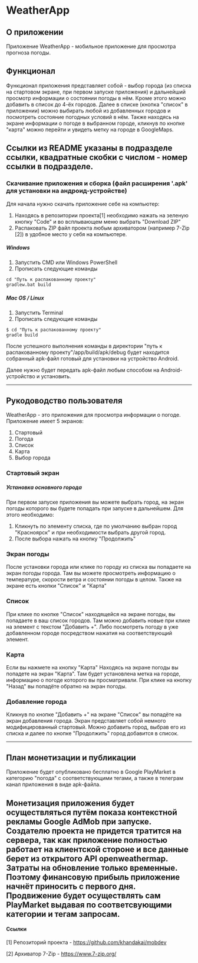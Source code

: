 # WeatherApp 

## О приложении
  Приложение WeatherApp - мобильное приложение для просмотра прогноза погоды.

  
## Функционал
  Функционал приложения представляет собой - выбор города 
  (из списка на стартовом экране, при первом запуске приложения)
  и дальнейший просмотр информации о состоянии погоды в нём.
  Кроме этого можно добавить в список до 4-ёх городов. Далее в 
  списке (кнопка "список" в приложении) можно выбирать любой из
  добавленных городов и посмотреть состояние погодных условий в нём.
  Также находясь на экране информации о погоде в выбранном городе,
  кликнув по кнопке "карта" можно перейти и увидеть метку на городе
  в GoogleMaps. 
   
Ссылки из README указаны в подразделе ссылки, квадратные скобки с числом - номер ссылки в подразделе.    
---
    
### Скачивание приложения и сборка (файл расширения '.apk' для установки на андроид-устройстве)
Для начала нужно скачать приложение себе на компьютер:
1. Находясь в репозитории проекта[1]  необходимо нажать на зеленую кнопку "Code" и во всплывающем меню выбрать "Download ZIP"
2. Распаковать ZIP файл проекта любым архиватором (например 7-Zip [2]) в удобное место у себя на компьютере.

##### Windows 
1. Запустить CMD или Windows PowerShell 
2. Прописать следующие команды
```
cd "Путь к распакованному проекту"
gradlew.bat build
```

##### Mac OS / Linux
1. Запустить Terminal
2. Прописать следующие команды
```
$ cd "Путь к распакованному проекту"
gradle build
```

После успешного выполнения команды в директории "путь к распакованному проекту"/app/build/apk/debug 
будет находится собранный apk-файл готовый для установки на устройство Android. 

Далее нужно будет передать apk-файл любым способом на Android-устройство и установить.
    
---
##  Рукодоводство пользователя
WeatherApp - это приложения для просмотра информации о погоде.
Приложение имеет 5 экранов:
1. Стартовый
2. Погода
3. Список
4. Карта
5. Выбор города

### Стартовый экран
##### Установка основного города
При первом запуске приложения вы можете выбрать город, на экран погоды которого вы будете попадать при запуске в дальнейшем.
Для этого необходимо: 
1. Кликнуть по элементу списка, где по умолчанию выбран город "Красноярск" и при необходимости выбрать другой город.
2. После выбора нажать на кнопку "Продолжить"
  
### Экран погоды 
После установки города или клике по городу из списка вы попадаете на экран погоды города.
Там вы можете просмотреть информацию о температуре, скорости ветра и состоянии погоды в целом.
Также на экране есть кнопки "Список" и "Карта"

### Список 
При клике по кнопке "Список" находящейся на экране погоды, вы попадаете в ваш список городов.
Там можно добавить новые при клике на элемент с текстом "Добавить +". 
Либо посмотреть погоду в уже добавленном городе посредством нажатия на соответствующий элемент.

### Карта
Если вы нажмете на кнопку "Карта" Находясь на экране погоды вы попадете на экран "Карта".
Там будет установлена метка на городе, информацию о погоде которого вы просматривали.
При клике на кнопку "Назад" вы попадёте обратно на экран погоды.
  
### Добавление города
Кликнув по кнопке "Добавить +" на экране "Список" вы попадёте на экран добавления города.
Экран представляет собой немного модифицированный стартовый. 
Можно добавить город, выбрав его из списка и далее по кнопке "Продолжить" город добавится в список.

---
  
## План монетизации и публикации 
Приложение будет опубликовано бесплатно в Google PlayMarket в категорию "погода" с соответствующими тегами,
а также в телеграм канал приложения в виде apk-файла. 

Монетизация приложения будет осуществляться путём показа контекстной рекламы Google AdMob при запуске.
Создателю проекта не придется тратится на сервера, так как приложение полностью работает
на клиентской стороне и все данные берет из открытого API openweathermap. Затраты на обновление только
временные. Поэтому финансовую прибыль приложение начнёт приносить с первого дня. Продвижение будет осуществлять
сам PlayMarket выдавая по соответсвующими категории и тегам запросам. 
---

#### Ссылки
[1] Репозиторий проекта - https://github.com/khandakai/mobdev  

[2] Архиватор 7-Zip - https://www.7-zip.org/
